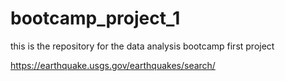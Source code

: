 # bootcamp_project_1
this is the repository for the data analysis bootcamp first project 

https://earthquake.usgs.gov/earthquakes/search/